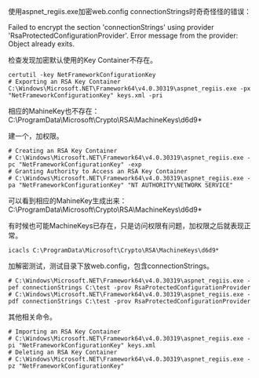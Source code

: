 使用aspnet_regiis.exe加密web.config connectionStrings时奇奇怪怪的错误：

Failed to encrypt the section 'connectionStrings' using provider 'RsaProtectedConfigurationProvider'. Error message from the provider: Object already exits.

检查发现加密默认使用的Key Container不存在。
```
certutil -key NetFrameworkConfigurationKey
# Exporting an RSA Key Container
C:\Windows\Microsoft.NET\Framework64\v4.0.30319\aspnet_regiis.exe -px "NetFrameworkConfigurationKey" keys.xml -pri
```
相应的MahineKey也不存在：C:\ProgramData\Microsoft\Crypto\RSA\MachineKeys\d6d9*

建一个，加权限。
```
# Creating an RSA Key Container
# C:\Windows\Microsoft.NET\Framework64\v4.0.30319\aspnet_regiis.exe -pc "NetFrameworkConfigurationKey" -exp
# Granting Authority to Access an RSA Key Container
# C:\Windows\Microsoft.NET\Framework64\v4.0.30319\aspnet_regiis.exe -pa "NetFrameworkConfigurationKey" "NT AUTHORITY\NETWORK SERVICE"
```

可以看到相应的MahineKey生成出来：C:\ProgramData\Microsoft\Crypto\RSA\MachineKeys\d6d9*

有时候也可能MachineKeys已存在，只是访问权限有问题，加权限之后就表现正常。

```
icacls C:\ProgramData\Microsoft\Crypto\RSA\MachineKeys\d6d9*
```

加解密测试，测试目录下放web.config，包含connectionStrings。
```
# C:\Windows\Microsoft.NET\Framework64\v4.0.30319\aspnet_regiis.exe -pef connectionStrings C:\test -prov RsaProtectedConfigurationProvider
# C:\Windows\Microsoft.NET\Framework64\v4.0.30319\aspnet_regiis.exe -pdf connectionStrings C:\test -prov RsaProtectedConfigurationProvider
```

其他相关命令。
```
# Importing an RSA Key Container
# C:\Windows\Microsoft.NET\Framework64\v4.0.30319\aspnet_regiis.exe -pi "NetFrameworkConfigurationKey" keys.xml
# Deleting an RSA Key Container
# C:\Windows\Microsoft.NET\Framework64\v4.0.30319\aspnet_regiis.exe -pz "NetFrameworkConfigurationKey"
```
